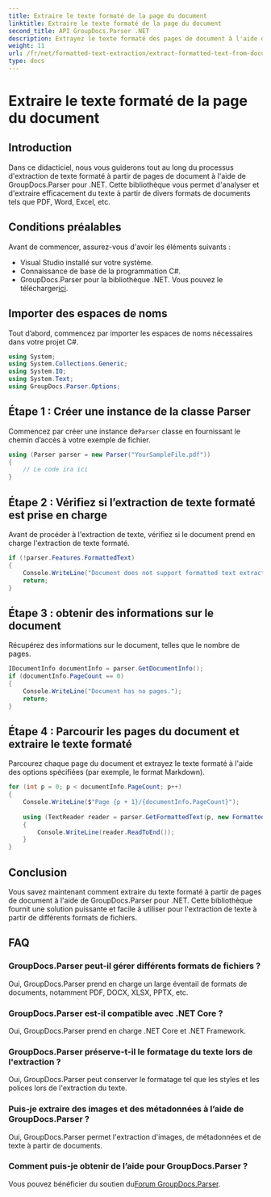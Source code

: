 ```yaml
---
title: Extraire le texte formaté de la page du document
linktitle: Extraire le texte formaté de la page du document
second_title: API GroupDocs.Parser .NET
description: Extrayez le texte formaté des pages de document à l'aide de GroupDocs.Parser pour .NET. Solution d'extraction de texte efficace et fiable.
weight: 11
url: /fr/net/formatted-text-extraction/extract-formatted-text-from-document-page/
type: docs
---
```

# Extraire le texte formaté de la page du document

## Introduction
Dans ce didacticiel, nous vous guiderons tout au long du processus d'extraction de texte formaté à partir de pages de document à l'aide de GroupDocs.Parser pour .NET. Cette bibliothèque vous permet d'analyser et d'extraire efficacement du texte à partir de divers formats de documents tels que PDF, Word, Excel, etc.
## Conditions préalables
Avant de commencer, assurez-vous d'avoir les éléments suivants :
- Visual Studio installé sur votre système.
- Connaissance de base de la programmation C#.
-  GroupDocs.Parser pour la bibliothèque .NET. Vous pouvez le télécharger[ici](https://releases.groupdocs.com/parser/net/).

## Importer des espaces de noms
Tout d’abord, commencez par importer les espaces de noms nécessaires dans votre projet C#.
```csharp
using System;
using System.Collections.Generic;
using System.IO;
using System.Text;
using GroupDocs.Parser.Options;
```
## Étape 1 : Créer une instance de la classe Parser
 Commencez par créer une instance de`Parser` classe en fournissant le chemin d’accès à votre exemple de fichier.
```csharp
using (Parser parser = new Parser("YourSampleFile.pdf"))
{
    // Le code ira ici
}
```
## Étape 2 : Vérifiez si l’extraction de texte formaté est prise en charge
Avant de procéder à l'extraction de texte, vérifiez si le document prend en charge l'extraction de texte formaté.
```csharp
if (!parser.Features.FormattedText)
{
    Console.WriteLine("Document does not support formatted text extraction.");
    return;
}
```
## Étape 3 : obtenir des informations sur le document
Récupérez des informations sur le document, telles que le nombre de pages.
```csharp
IDocumentInfo documentInfo = parser.GetDocumentInfo();
if (documentInfo.PageCount == 0)
{
    Console.WriteLine("Document has no pages.");
    return;
}
```
## Étape 4 : Parcourir les pages du document et extraire le texte formaté
Parcourez chaque page du document et extrayez le texte formaté à l'aide des options spécifiées (par exemple, le format Markdown).
```csharp
for (int p = 0; p < documentInfo.PageCount; p++)
{
    Console.WriteLine($"Page {p + 1}/{documentInfo.PageCount}");
    
    using (TextReader reader = parser.GetFormattedText(p, new FormattedTextOptions(FormattedTextMode.Markdown)))
    {
        Console.WriteLine(reader.ReadToEnd());
    }
}
```

## Conclusion
Vous savez maintenant comment extraire du texte formaté à partir de pages de document à l'aide de GroupDocs.Parser pour .NET. Cette bibliothèque fournit une solution puissante et facile à utiliser pour l'extraction de texte à partir de différents formats de fichiers.

## FAQ
### GroupDocs.Parser peut-il gérer différents formats de fichiers ?
Oui, GroupDocs.Parser prend en charge un large éventail de formats de documents, notamment PDF, DOCX, XLSX, PPTX, etc.
### GroupDocs.Parser est-il compatible avec .NET Core ?
Oui, GroupDocs.Parser prend en charge .NET Core et .NET Framework.
### GroupDocs.Parser préserve-t-il le formatage du texte lors de l'extraction ?
Oui, GroupDocs.Parser peut conserver le formatage tel que les styles et les polices lors de l'extraction du texte.
### Puis-je extraire des images et des métadonnées à l’aide de GroupDocs.Parser ?
Oui, GroupDocs.Parser permet l'extraction d'images, de métadonnées et de texte à partir de documents.
### Comment puis-je obtenir de l’aide pour GroupDocs.Parser ?
 Vous pouvez bénéficier du soutien du[Forum GroupDocs.Parser](https://forum.groupdocs.com/c/parser/17).